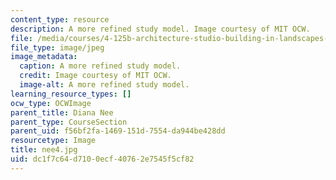 ```yaml
---
content_type: resource
description: A more refined study model. Image courtesy of MIT OCW.
file: /media/courses/4-125b-architecture-studio-building-in-landscapes-fall-2005/dc1f7c64d7100ecf40762e7545f5cf82_nee4.jpg
file_type: image/jpeg
image_metadata:
  caption: A more refined study model.
  credit: Image courtesy of MIT OCW.
  image-alt: A more refined study model.
learning_resource_types: []
ocw_type: OCWImage
parent_title: Diana Nee
parent_type: CourseSection
parent_uid: f56bf2fa-1469-151d-7554-da944be428dd
resourcetype: Image
title: nee4.jpg
uid: dc1f7c64-d710-0ecf-4076-2e7545f5cf82
---
```

